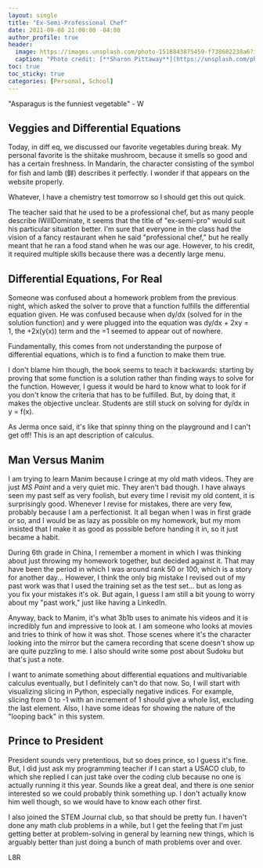 ```yaml
---
layout: single
title: "Ex-Semi-Professional Chef"
date: 2021-09-08 21:00:00 -04:00
author_profile: true
header: 
  image: https://images.unsplash.com/photo-1518843875459-f738682238a6?ixid=MnwxMjA3fDB8MHxwaG90by1wYWdlfHx8fGVufDB8fHx8&ixlib=rb-1.2.1&auto=format&fit=crop&w=1026&q=80
  caption: "Photo credit: [**Sharon Pittaway**](https://unsplash.com/photos/KUZnfk-2DSQ)"
toc: true
toc_sticky: true
categories: [Personal, School]
---
```


"Asparagus is the funniest vegetable" - W

## Veggies and Differential Equations

Today, in diff eq, we discussed our favorite vegetables during break. My personal favorite is the shiitake mushroom, because it smells so good and has a certain freshness. In Mandarin, the character consisting of the symbol for fish and lamb (鲜) describes it perfectly. I wonder if that appears on the website properly.

Whatever, I have a chemistry test tomorrow so I should get this out quick. 

The teacher said that he used to be a professional chef, but as many people describe IWillDominate, it seems that the title of "ex-semi-pro" would suit his particular situation better. I'm sure that everyone in the class had the vision of a fancy restaurant when he said "professional chef," but he really meant that he ran a food stand when he was our age. However, to his credit, it required multiple skills because there was a decently large menu. 

## Differential Equations, For Real

Someone was confused about a homework problem from the previous night, which asked the solver to prove that a function fulfills the differential equation given. He was confused because when dy/dx (solved for in the solution function) and y were plugged into the equation was dy/dx + 2xy = 1, the +2x(y(x)) term and the =1 seemed to appear out of nowhere. 

Fundamentally, this comes from not understanding the purpose of differential equations, which is to find a function to make them true. 

I don't blame him though, the book seems to teach it backwards: starting by proving that some function is a solution rather than finding ways to solve for the function. However, I guess it would be hard to know what to look for if you don't know the criteria that has to be fulfilled. But, by doing that, it makes the objective unclear. Students are still stuck on solving for dy/dx in y = f(x). 

As Jerma once said, it's like that spinny thing on the playground and I can't get off! This is an apt description of calculus.

## Man Versus Manim

I am trying to learn Manim because I cringe at my old math videos. They are just *MS Paint* and a very quiet mic. They aren't bad though. I have always seen my past self as very foolish, but every time I revisit my old content, it is surprisingly good. Whenever I revise for mistakes, there are very few, probably because I am a perfectionist. It all began when I was in first grade or so, and I would be as lazy as possible on my homework, but my mom insisted that I make it as good as possible before handing it in, so it just became a habit. 

During 6th grade in China, I remember a moment in which I was thinking about just throwing my homework together, but decided against it. That may have been the period in which I was around rank 50 or 100, which is a story for another day... However, I think the only big mistake I revised out of my past work was that I used the training set as the test set... but as long as you fix your mistakes it's ok. But again, I guess I am still a bit young to worry about my "past work," just like having a LinkedIn.

Anyway, back to Manim, it's what 3b1b uses to animate his videos and it is incredibly fun and impressive to look at. I am someone who looks at movies and tries to think of how it was shot. Those scenes where it's the character looking into the mirror but the camera recording that scene doesn't show up are quite puzzling to me. I also should write some post about Sudoku but that's just a note. 

I want to animate something about differential equations and multivariable calculus eventually, but I definitely can't do that now. So, I will start with visualizing slicing in Python, especially negative indices. For example, slicing from 0 to -1 with an increment of 1 should give a whole list, excluding the last element. Also, I have some ideas for showing the nature of the "looping back" in this system. 

## Prince to President

President sounds very pretentious, but so does prince, so I guess it's fine. But, I did just ask my programming teacher if I can start a USACO club, to which she replied I can just take over the coding club because no one is actually running it this year. Sounds like a great deal, and there is one senior interested so we could probably think something up. I don't actually know him well though, so we would have to know each other first. 

I also joined the STEM Journal club, so that should be pretty fun. I haven't done any math club problems in a while, but I get the feeling that I'm just getting better at problem-solving in general by learning new things, which is arguably better than just doing a bunch of math problems over and over. 

L8R